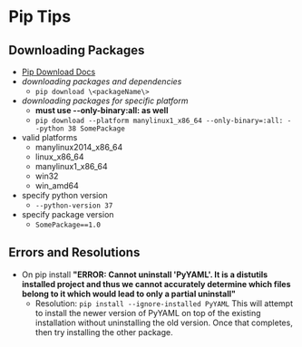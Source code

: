 # Pip Tips #

## Downloading Packages ##

* [Pip Download Docs](https://pip.pypa.io/en/stable/cli/pip_download/)
* *downloading packages and dependencies*
  * `pip download \<packageName\>`
* *downloading packages for specific platform*
  * **must use --only-binary:all: as well**
  * `pip download --platform manylinux1_x86_64 --only-binary=:all: --python 38 SomePackage`
* valid platforms
  * manylinux2014_x86_64
  * linux_x86_64
  * manylinux1_x86_64
  * win32
  * win_amd64
* specify python version
  * `--python-version 37`
* specify package version
  * `SomePackage==1.0`

## Errors and Resolutions ##

* On pip install **"ERROR: Cannot uninstall 'PyYAML'. It is a distutils installed project and thus we cannot accurately determine which files belong to it which would lead to only a partial uninstall"**
  * Resolution: `pip install --ignore-installed PyYAML` This will attempt to install the newer version of PyYAML on top of the existing installation without uninstalling the old version. Once that completes, then try installing the other package.